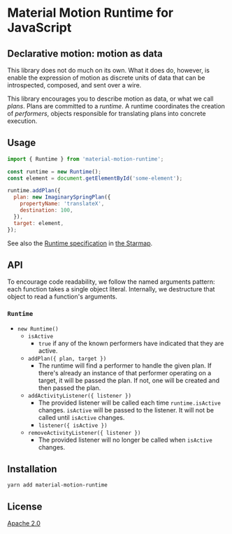 # Material Motion Runtime for JavaScript #

## Declarative motion: motion as data

This library does not do much on its own.  What it does do, however, is enable the expression of motion as discrete units of data that can be introspected, composed, and sent over a wire.

This library encourages you to describe motion as data, or what we call _plans_.  Plans are committed to a _runtime_.  A runtime coordinates the creation of _performers_, objects responsible for translating plans into concrete execution.

## Usage ##

```javascript
import { Runtime } from 'material-motion-runtime';

const runtime = new Runtime();
const element = document.getElementById('some-element');

runtime.addPlan({
  plan: new ImaginarySpringPlan({
    propertyName: 'translateX',
    destination: 100,
  }),
  target: element,
});
```

See also the [Runtime specification](https://material-motion.github.io/material-motion/starmap/specifications/runtime/Runtime/) in [the Starmap](https://material-motion.github.io/material-motion/starmap/).

## API ##

To encourage code readability, we follow the named arguments pattern: each function takes a single object literal.  Internally, we destructure that object to read a function's arguments.

### `Runtime` ###

- `new Runtime()`
  - `isActive`
    - `true` if any of the known performers have indicated that they are active.
  - `addPlan({ plan, target })`
    - The runtime will find a performer to handle the given plan.  If there's already an instance of that performer operating on a target, it will be passed the plan.  If not, one will be created and then passed the plan.
  - `addActivityListener({ listener })`
    - The provided listener will be called each time `runtime.isActive` changes.  `isActive` will be passed to the listener.  It will not be called until `isActive` changes.
    - `listener({ isActive })`
  - `removeActivityListener({ listener })`
    - The provided listener will no longer be called when `isActive` changes.

## Installation ##

```
yarn add material-motion-runtime
```

## License ##

[Apache 2.0](http://www.apache.org/licenses/LICENSE-2.0)
